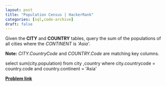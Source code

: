 ```yaml
---
layout: post
title: "Population Census | HackerRank"
categories: [sql,code-archive]
draft: false
---
```

<div class="hackdown-content"><style id="MathJax_SVG_styles">.MathJax_SVG_Display {text-align: center; margin: 1em 0em; position: relative; display: block!important; text-indent: 0; max-width: none; max-height: none; min-width: 0; min-height: 0; width: 100%}
.MathJax_SVG .MJX-monospace {font-family: monospace}
.MathJax_SVG .MJX-sans-serif {font-family: sans-serif}
.MathJax_SVG {display: inline; font-style: normal; font-weight: normal; line-height: normal; font-size: 100%; font-size-adjust: none; text-indent: 0; text-align: left; text-transform: none; letter-spacing: normal; word-spacing: normal; word-wrap: normal; white-space: nowrap; float: none; direction: ltr; max-width: none; max-height: none; min-width: 0; min-height: 0; border: 0; padding: 0; margin: 0}
.MathJax_SVG * {transition: none; -webkit-transition: none; -moz-transition: none; -ms-transition: none; -o-transition: none}
.mjx-svg-href {fill: blue; stroke: blue}
</style><svg style="display: none;"><defs id="MathJax_SVG_glyphs"></defs></svg><p>Given the <strong>CITY</strong> and <strong>COUNTRY</strong> tables, query the sum of the populations of all cities where the <em>CONTINENT</em> is <em>'Asia'</em>.</p>

<p><strong>Note:</strong> <em>CITY.CountryCode</em> and <em>COUNTRY.Code</em> are matching key columns.</p></div>
    select sum(city.population) from city ,country 
        where city.countrycode = country.code and country.continent = 'Asia'

<a href="https://www.hackerrank.com/challenges/asian-population/problem?isFullScreen=true">**Problem link**</a> 